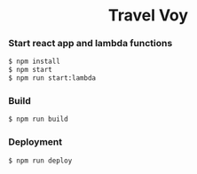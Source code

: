<h1 align="center">
Travel Voy
</h1>

### Start react app and lambda functions

```sh
$ npm install
$ npm start
$ npm run start:lambda 
```


### Build

```sh
$ npm run build
```


### Deployment

```sh
$ npm run deploy
```
